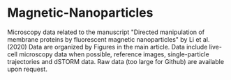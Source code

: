 # Magnetic-Nanoparticles
Microscopy data related to the manuscript "Directed manipulation of membrane proteins by fluorescent magnetic nanoparticles" by Li et al. (2020)
Data are organized by Figures in the main article. Data include live-cell microscopy data when possible, reference images, single-particle trajectories and dSTORM data. Raw data (too large for Github) are available upon request. 
